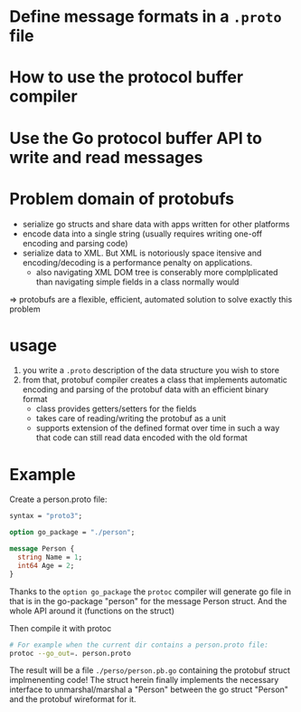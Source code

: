 # Define message formats in a `.proto` file

# How to use the protocol buffer compiler

# Use the Go protocol buffer API to write and read messages

# Problem domain of protobufs
- serialize go structs and share data with apps written for other platforms
- encode data into a single string (usually requires writing one-off encoding and parsing code)
- serialize data to XML. But XML is notoriously space itensive and encoding/decoding is a performance penalty on applications.
    - also navigating XML DOM tree is conserably more complplicated than navigating simple fields in a class normally would

=> protobufs are a flexible, efficient, automated solution to solve exactly this problem

# usage
1. you write a `.proto` description of the data structure you wish to store
2. from that, protobuf compiler creates a class that implements automatic encoding and parsing of the protobuf data with an efficient binary format
    - class provides getters/setters for the fields
    - takes care of reading/writing the protobuf as a unit
    - supports extension of the defined format over time in such a way that code can still read data encoded with the old format

# Example
Create a person.proto file:
```protobuf
syntax = "proto3";

option go_package = "./person";

message Person {
  string Name = 1;
  int64 Age = 2;
}
```
Thanks to the `option go_package` the `protoc` compiler will generate go file in that is in the go-package "person" for the message Person struct. And the whole API around it (functions on the struct)


Then compile it with protoc
```bash
# For example when the current dir contains a person.proto file:
protoc --go_out=. person.proto
```
The result will be a file `./perso/person.pb.go` containing the protobuf struct implmenenting code!
The struct herein finally implements the necessary interface to unmarshal/marshal a "Person" between the go struct "Person" and the protobuf wireformat for it.
